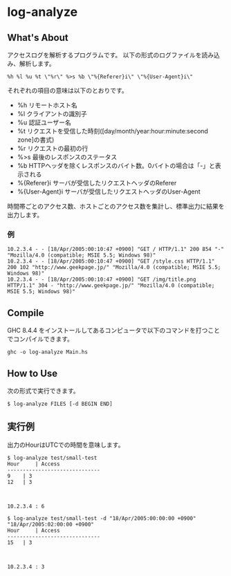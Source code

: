# log-analyze
## What's About

アクセスログを解析するプログラムです。
以下の形式のログファイルを読み込み、解析します。

```
%h %l %u %t \"%r\" %>s %b \"%{Referer}i\" \"%{User-Agent}i\"
```

それぞれの項目の意味は以下のとおりです。
- %h    リモートホスト名
- %l    クライアントの識別子
- %u    認証ユーザー名
- %t    リクエストを受信した時刻([day/month/year:hour:minute:second zone]の書式)
- %r    リクエストの最初の行
- %>s   最後のレスポンスのステータス
- %b    HTTPヘッダを除くレスポンスのバイト数。0バイトの場合は「-」と表示される
- %{Referer}i    サーバが受信したリクエストヘッダのReferer
- %{User-Agent}i サーバが受信したリクエストヘッダのUser-Agent

時間帯ごとのアクセス数、ホストごとのアクセス数を集計し、標準出力に結果を出力します。

### 例

```
10.2.3.4 - - [18/Apr/2005:00:10:47 +0900] "GET / HTTP/1.1" 200 854 "-" "Mozilla/4.0 (compatible; MSIE 5.5; Windows 98)"
10.2.3.4 - - [18/Apr/2005:00:10:47 +0900] "GET /style.css HTTP/1.1" 200 102 "http://www.geekpage.jp/" "Mozilla/4.0 (compatible; MSIE 5.5; Windows 98)"
10.2.3.4 - - [18/Apr/2005:00:10:47 +0900] "GET /img/title.png HTTP/1.1" 304 - "http://www.geekpage.jp/" "Mozilla/4.0 (compatible; MSIE 5.5; Windows 98)"
```

## Compile
GHC 8.4.4 をインストールしてあるコンピュータで以下のコマンドを打つことでコンパイルできます。

```
ghc -o log-analyze Main.hs
```

## How to Use
次の形式で実行できます。

```
$ log-analyze FILES [-d BEGIN END]
```

## 実行例
出力のHourはUTCでの時間を意味します。

```
$ log-analyze test/small-test
Hour	 | Access
------------------------------
9	 | 3
12	 | 3



10.2.3.4 : 6
```

```
$ log-analyze test/small-test -d "18/Apr/2005:00:00:00 +0900" "18/Apr/2005:02:00:00 +0900"
Hour	 | Access
------------------------------
15	 | 3



10.2.3.4 : 3

```
